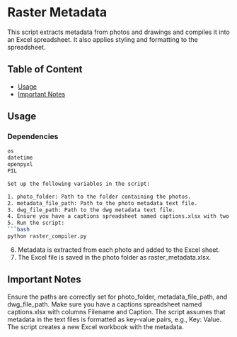 # Raster Metadata
This script extracts metadata from photos and drawings and compiles it into an Excel spreadsheet. It also applies styling and formatting to the spreadsheet.

## Table of Content
- [Usage](#usage)
- [Important Notes](#important-notes)

## Usage

### Dependencies

```bash
os
datetime
openpyxl
PIL

Set up the following variables in the script:

1. photo_folder: Path to the folder containing the photos.
2. metadata_file_path: Path to the photo metadata text file.
3. dwg_file_path: Path to the dwg metadata text file.
4. Ensure you have a captions spreadsheet named captions.xlsx with two columns: Filename and Caption.
5. Run the script:
```bash
python raster_compiler.py
```
6. Metadata is extracted from each photo and added to the Excel sheet.
7. The Excel file is saved in the photo folder as raster_metadata.xlsx.

## Important Notes
Ensure the paths are correctly set for photo_folder, metadata_file_path, and dwg_file_path.
Make sure you have a captions spreadsheet named captions.xlsx with columns Filename and Caption.
The script assumes that metadata in the text files is formatted as key-value pairs, e.g., Key: Value.
The script creates a new Excel workbook with the metadata.

